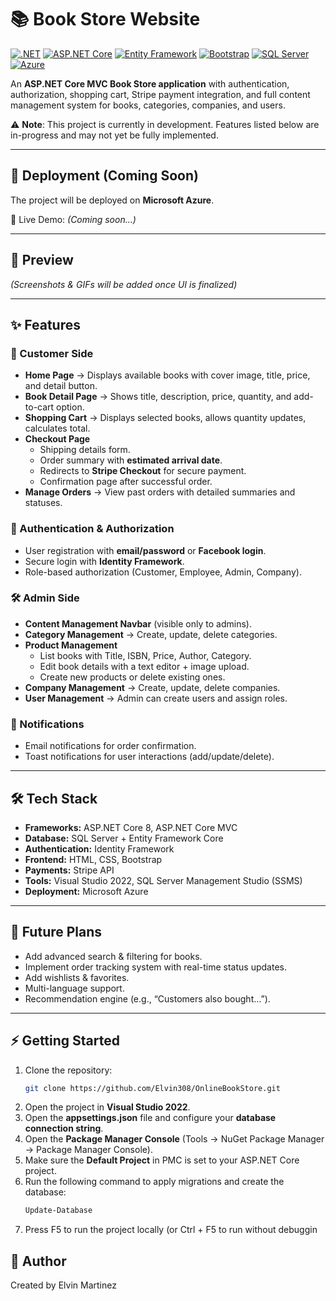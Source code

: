 # 📚 Book Store Website  

[![.NET](https://img.shields.io/badge/.NET-8.0-512BD4?logo=dotnet&logoColor=white)]()  [![ASP.NET Core](https://img.shields.io/badge/ASP.NET%20Core-MVC-5C2D91?logo=dotnet&logoColor=white)]()  [![Entity Framework](https://img.shields.io/badge/Entity%20Framework-ORM-success)]()  [![Bootstrap](https://img.shields.io/badge/Bootstrap-5-563D7C?logo=bootstrap&logoColor=white)]()  [![SQL Server](https://img.shields.io/badge/SQL%20Server-DB-red?logo=microsoftsqlserver&logoColor=white)]()  [![Azure](https://img.shields.io/badge/Deploy-Azure-blue?logo=microsoftazure&logoColor=white)]()  

An **ASP.NET Core MVC Book Store application** with authentication, authorization, shopping cart, Stripe payment integration, and full content management system for books, categories, companies, and users.  

⚠️ **Note**: This project is currently in development. Features listed below are in-progress and may not yet be fully implemented.  

---

## 🚀 Deployment (Coming Soon)  
The project will be deployed on **Microsoft Azure**.  

🔗 Live Demo: *(Coming soon...)*  

---

## 📸 Preview  
*(Screenshots & GIFs will be added once UI is finalized)*  

---

## ✨ Features  

### 🛒 Customer Side  
- **Home Page** → Displays available books with cover image, title, price, and detail button.  
- **Book Detail Page** → Shows title, description, price, quantity, and add-to-cart option.  
- **Shopping Cart** → Displays selected books, allows quantity updates, calculates total.  
- **Checkout Page**  
  - Shipping details form.  
  - Order summary with **estimated arrival date**.  
  - Redirects to **Stripe Checkout** for secure payment.  
  - Confirmation page after successful order.  
- **Manage Orders** → View past orders with detailed summaries and statuses.  

### 🔑 Authentication & Authorization  
- User registration with **email/password** or **Facebook login**.  
- Secure login with **Identity Framework**.  
- Role-based authorization (Customer, Employee, Admin, Company).  

### 🛠️ Admin Side  
- **Content Management Navbar** (visible only to admins).  
- **Category Management** → Create, update, delete categories.  
- **Product Management**  
  - List books with Title, ISBN, Price, Author, Category.  
  - Edit book details with a text editor + image upload.  
  - Create new products or delete existing ones.  
- **Company Management** → Create, update, delete companies.  
- **User Management** → Admin can create users and assign roles.  

### 📩 Notifications  
- Email notifications for order confirmation.  
- Toast notifications for user interactions (add/update/delete).  

---

## 🛠️ Tech Stack  
- **Frameworks:** ASP.NET Core 8, ASP.NET Core MVC
- **Database:** SQL Server + Entity Framework Core  
- **Authentication:** Identity Framework  
- **Frontend:** HTML, CSS, Bootstrap  
- **Payments:** Stripe API  
- **Tools:** Visual Studio 2022, SQL Server Management Studio (SSMS)  
- **Deployment:** Microsoft Azure  

---

## 📌 Future Plans  
- Add advanced search & filtering for books.  
- Implement order tracking system with real-time status updates.  
- Add wishlists & favorites.  
- Multi-language support.  
- Recommendation engine (e.g., “Customers also bought…”).  

---

## ⚡ Getting Started  


1. Clone the repository:
   ```bash
   git clone https://github.com/Elvin308/OnlineBookStore.git
2. Open the project in **Visual Studio 2022**.  
3. Open the **appsettings.json** file and configure your **database connection string**.  
4. Open the **Package Manager Console** (Tools → NuGet Package Manager → Package Manager Console).  
5. Make sure the **Default Project** in PMC is set to your ASP.NET Core project.  
6. Run the following command to apply migrations and create the database:  
   ```powershell
   Update-Database
7. Press F5 to run the project locally (or Ctrl + F5 to run without debuggin

## 👤 Author
Created by Elvin Martinez
